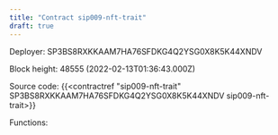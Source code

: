 ```yaml
---
title: "Contract sip009-nft-trait"
draft: true
---
```

Deployer: SP3BS8RXKKAAM7HA76SFDKG4Q2YSG0X8K5K44XNDV


 



Block height: 48555 (2022-02-13T01:36:43.000Z)

Source code: {{<contractref "sip009-nft-trait" SP3BS8RXKKAAM7HA76SFDKG4Q2YSG0X8K5K44XNDV sip009-nft-trait>}}

Functions:


